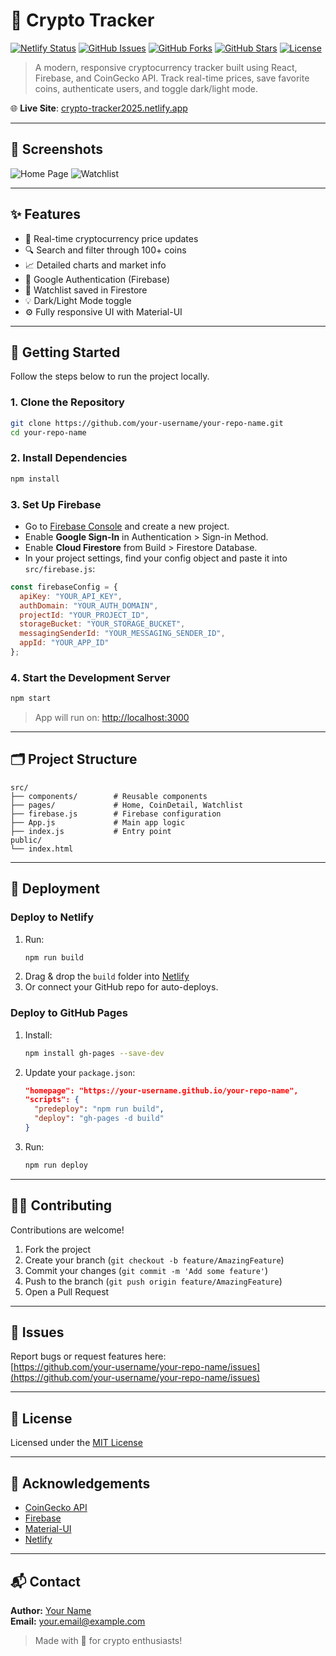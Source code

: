 
# 🚀 Crypto Tracker

[![Netlify Status](https://api.netlify.com/api/v1/badges/YOUR_NETLIFY_BADGE/deploy-status)](https://crypto-tracker2025.netlify.app/)
[![GitHub Issues](https://img.shields.io/github/issues/your-username/your-repo-name.svg)](https://github.com/your-username/your-repo-name/issues)
[![GitHub Forks](https://img.shields.io/github/forks/your-username/your-repo-name.svg)](https://github.com/your-username/your-repo-name/network)
[![GitHub Stars](https://img.shields.io/github/stars/your-username/your-repo-name.svg)](https://github.com/your-username/your-repo-name/stargazers)
[![License](https://img.shields.io/badge/license-MIT-blue.svg)](LICENSE)

> A modern, responsive cryptocurrency tracker built using React, Firebase, and CoinGecko API. Track real-time prices, save favorite coins, authenticate users, and toggle dark/light mode.

🌐 **Live Site**: [crypto-tracker2025.netlify.app](https://crypto-tracker2025.netlify.app/)

---

## 📸 Screenshots

![Home Page](./screenshots/home.png)
![Watchlist](./screenshots/watchlist.png)

---

## ✨ Features

- 🔁 Real-time cryptocurrency price updates
- 🔍 Search and filter through 100+ coins
- 📈 Detailed charts and market info
- 🔐 Google Authentication (Firebase)
- 📄 Watchlist saved in Firestore
- 💡 Dark/Light Mode toggle
- ⚙️ Fully responsive UI with Material-UI

---

## 🚦 Getting Started

Follow the steps below to run the project locally.

### 1. Clone the Repository

```bash
git clone https://github.com/your-username/your-repo-name.git
cd your-repo-name
```

### 2. Install Dependencies

```bash
npm install
```

### 3. Set Up Firebase

- Go to [Firebase Console](https://console.firebase.google.com/) and create a new project.
- Enable **Google Sign-In** in Authentication > Sign-in Method.
- Enable **Cloud Firestore** from Build > Firestore Database.
- In your project settings, find your config object and paste it into `src/firebase.js`:

```js
const firebaseConfig = {
  apiKey: "YOUR_API_KEY",
  authDomain: "YOUR_AUTH_DOMAIN",
  projectId: "YOUR_PROJECT_ID",
  storageBucket: "YOUR_STORAGE_BUCKET",
  messagingSenderId: "YOUR_MESSAGING_SENDER_ID",
  appId: "YOUR_APP_ID"
};
```

### 4. Start the Development Server

```bash
npm start
```

> App will run on: [http://localhost:3000](http://localhost:3000)

---

## 🗂️ Project Structure

```
src/
├── components/        # Reusable components
├── pages/             # Home, CoinDetail, Watchlist
├── firebase.js        # Firebase configuration
├── App.js             # Main app logic
├── index.js           # Entry point
public/
└── index.html
```

---

## 🚀 Deployment

### Deploy to Netlify

1. Run:
   ```bash
   npm run build
   ```
2. Drag & drop the `build` folder into [Netlify](https://netlify.com/)
3. Or connect your GitHub repo for auto-deploys.

### Deploy to GitHub Pages

1. Install:
   ```bash
   npm install gh-pages --save-dev
   ```
2. Update your `package.json`:
   ```json
   "homepage": "https://your-username.github.io/your-repo-name",
   "scripts": {
     "predeploy": "npm run build",
     "deploy": "gh-pages -d build"
   }
   ```
3. Run:
   ```bash
   npm run deploy
   ```

---

## 🧑‍💻 Contributing

Contributions are welcome!

1. Fork the project
2. Create your branch (`git checkout -b feature/AmazingFeature`)
3. Commit your changes (`git commit -m 'Add some feature'`)
4. Push to the branch (`git push origin feature/AmazingFeature`)
5. Open a Pull Request

---

## 🐛 Issues

Report bugs or request features here:  
[https://github.com/your-username/your-repo-name/issues](https://github.com/your-username/your-repo-name/issues)

---

## 📄 License

Licensed under the [MIT License](LICENSE)

---

## 🙏 Acknowledgements

- [CoinGecko API](https://www.coingecko.com/en/api)
- [Firebase](https://firebase.google.com/)
- [Material-UI](https://mui.com/)
- [Netlify](https://www.netlify.com/)

---

## 📬 Contact

**Author:** [Your Name](https://github.com/your-username)  
**Email:** your.email@example.com

> Made with 💖 for crypto enthusiasts!
